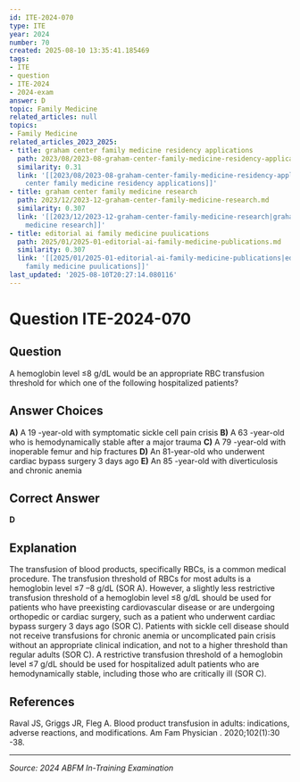 ```yaml
---
id: ITE-2024-070
type: ITE
year: 2024
number: 70
created: 2025-08-10 13:35:41.185469
tags:
- ITE
- question
- ITE-2024
- 2024-exam
answer: D
topic: Family Medicine
related_articles: null
topics:
- Family Medicine
related_articles_2023_2025:
- title: graham center family medicine residency applications
  path: 2023/08/2023-08-graham-center-family-medicine-residency-applications.md
  similarity: 0.31
  link: '[[2023/08/2023-08-graham-center-family-medicine-residency-applications|graham
    center family medicine residency applications]]'
- title: graham center family medicine research
  path: 2023/12/2023-12-graham-center-family-medicine-research.md
  similarity: 0.307
  link: '[[2023/12/2023-12-graham-center-family-medicine-research|graham center family
    medicine research]]'
- title: editorial ai family medicine puulications
  path: 2025/01/2025-01-editorial-ai-family-medicine-publications.md
  similarity: 0.307
  link: '[[2025/01/2025-01-editorial-ai-family-medicine-publications|editorial ai
    family medicine puulications]]'
last_updated: '2025-08-10T20:27:14.080116'
---
```


# Question ITE-2024-070

## Question
A hemoglobin level ≤8 g/dL would be an appropriate RBC transfusion threshold for which one of the 
following hospitalized patients?

## Answer Choices
**A)** A 19 -year-old with symptomatic sickle cell pain crisis
**B)** A 63 -year-old who is hemodynamically stable after a major trauma
**C)** A 79 -year-old with inoperable femur and hip fractures
**D)** An 81-year-old who underwent cardiac bypass surgery 3 days ago
**E)** An 85 -year-old with diverticulosis and chronic anemia

## Correct Answer
**D**

## Explanation
The transfusion of blood products, specifically RBCs, is a common medical procedure. The transfusion threshold of RBCs for most adults is a hemoglobin level ≤7 –8 g/dL (SOR A). However, a slightly less restrictive transfusion threshold of a hemoglobin level ≤8 g/dL should be used for patients who have preexisting cardiovascular disease or are undergoing orthopedic or cardiac surgery, such as a patient who underwent cardiac bypass surgery 3 days ago (SOR C). Patients with sickle cell disease should not receive transfusions for chronic anemia or uncomplicated pain crisis without an appropriate clinical indication, and not to a higher threshold than regular adults (SOR C). A restrictive transfusion threshold of a hemoglobin level ≤7 g/dL should be used for hospitalized adult patients who are hemodynamically stable, including those who are critically ill (SOR C).

## References
Raval JS, Griggs JR, Fleg A. Blood product transfusion in adults: indications, adverse reactions, and modifications. Am Fam Physician . 2020;102(1):30 -38.

---
*Source: 2024 ABFM In-Training Examination*